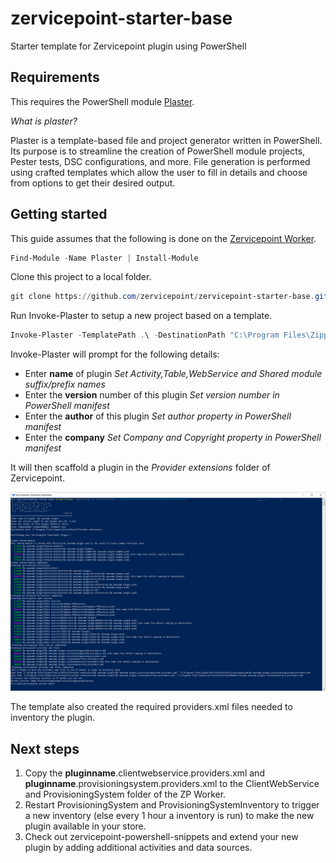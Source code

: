 # zervicepoint-starter-base
Starter template for Zervicepoint plugin using PowerShell

## Requirements

This requires the PowerShell module [Plaster](https://github.com/PowerShellOrg/Plaster).

*What is plaster?*

Plaster is a template-based file and project generator written in PowerShell. Its purpose is to streamline the creation of PowerShell module projects, Pester tests, DSC configurations, and more. File generation is performed using crafted templates which allow the user to fill in details and choose from options to get their desired output.

## Getting started

This guide assumes that the following is done on the [Zervicepoint Worker](https://docs.zervicepoint.com/onboarding/cloud-onboarding-worker-plan/).

```powershell
Find-Module -Name Plaster | Install-Module
```

Clone this project to a local folder.

```powershell
git clone https://github.com/zervicepoint/zervicepoint-starter-base.git
```

Run Invoke-Plaster to setup a new project based on a template.

```powershell
Invoke-Plaster -TemplatePath .\ -DestinationPath "C:\Program Files\Zipper\Zervicepoint\Provider extensions\"
```

Invoke-Plaster will prompt for the following details:

* Enter **name** of plugin *Set Activity,Table,WebService and Shared module suffix/prefix names*
* Enter the **version** number of this plugin *Set version number in PowerShell manifest*
* Enter the **author** of this plugin *Set author property in PowerShell manifest*
* Enter the **company** *Set Company and Copyright property in PowerShell manifest*

It will then scaffold a plugin in the *Provider extensions* folder of Zervicepoint.

![Output](images/invoke-plaster-sample.PNG)

The template also created the required providers.xml files needed to inventory the plugin.

## Next steps

1. Copy the **pluginname**.clientwebservice.providers.xml and **pluginname**.provisioningsystem.providers.xml to the ClientWebService and ProvisioningSystem folder of the ZP Worker.
2. Restart ProvisioningSystem and ProvisioningSystemInventory to trigger a new inventory (else every 1 hour a inventory is run) to make the new plugin available in your store.
3. Check out zervicepoint-powershell-snippets and extend your new plugin by adding additional activities and data sources.
